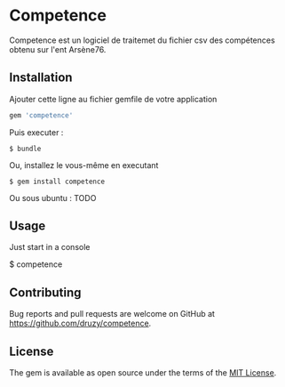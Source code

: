 # Competence

Competence est un logiciel de traitemet du fichier csv des compétences obtenu sur l'ent Arsène76.

## Installation

Ajouter cette ligne au fichier gemfile de votre application

```ruby
gem 'competence'
```

Puis executer :

    $ bundle

Ou, installez le vous-même en executant

    $ gem install competence
    
Ou sous ubuntu : 
TODO

## Usage

Just start in a console
   
   $ competence
   
## Contributing

Bug reports and pull requests are welcome on GitHub at https://github.com/druzy/competence.


## License

The gem is available as open source under the terms of the [MIT License](http://opensource.org/licenses/MIT).

